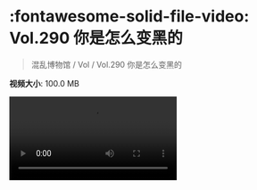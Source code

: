 # :fontawesome-solid-file-video: Vol.290 你是怎么变黑的

> 混乱博物馆 / Vol / Vol.290 你是怎么变黑的

**视频大小**: 100.0 MB

<div class="video"><video src="https://file.hsyhx.top/archive/混乱博物馆/Vol/Vol.290 你是怎么变黑的.mp4" controls preload>🤔 您的浏览器不支持 video 标签</video></div>